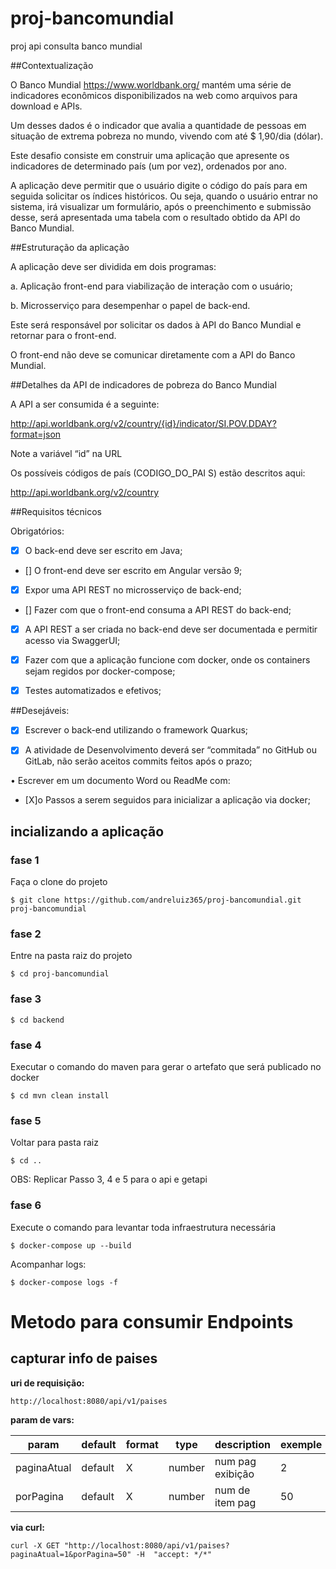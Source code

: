 # proj-bancomundial
proj api consulta banco mundial

##Contextualização

O Banco Mundial https://www.worldbank.org/  mantém uma série de indicadores econômicos disponibilizados na web como arquivos para download e APIs.

Um desses dados é o indicador que avalia a quantidade de pessoas em situação de extrema pobreza no mundo, vivendo com até $ 1,90/dia (dólar).

Este desafio consiste em construir uma aplicação que apresente os indicadores de determinado país (um por vez), ordenados por ano.

A aplicação deve permitir que o usuário digite o código do país para em seguida solicitar os índices históricos. Ou seja, quando o usuário entrar no sistema, irá visualizar um formulário, após o preenchimento e submissão desse, será apresentada uma tabela com o resultado obtido da API do Banco Mundial.

##Estruturação da aplicação

A aplicação deve ser dividida em dois programas:

a. Aplicação front-end para viabilização de interação com o usuário;

b. Microsserviço para desempenhar o papel de back-end.

Este será responsável por solicitar os dados à API do Banco Mundial e retornar para o front-end.

O front-end não deve se comunicar diretamente com a API do Banco Mundial.

##Detalhes da API de indicadores de pobreza do Banco Mundial

A API a ser consumida é a seguinte:

http://api.worldbank.org/v2/country/{id}/indicator/SI.POV.DDAY?format=json

Note a variável “id” na URL

Os possíveis códigos de país (CODIGO_DO_PAI S) estão descritos aqui:


http://api.worldbank.org/v2/country


##Requisitos técnicos

Obrigatórios:

- [X] O back-end deve ser escrito em Java;

- [] O front-end deve ser escrito em Angular versão 9;

- [X] Expor uma API REST no microsserviço de back-end;

- [] Fazer com que o front-end consuma a API REST do back-end;

- [X] A API REST a ser criada no back-end deve ser documentada e permitir acesso via SwaggerUI;

- [X] Fazer com que a aplicação funcione com docker, onde os containers sejam regidos por docker-compose;

- [x] Testes automatizados e efetivos;

##Desejáveis:

- [X] Escrever o back-end utilizando o framework Quarkus;
 
- [X] A atividade de Desenvolvimento deverá ser “commitada” no GitHub ou GitLab, não serão aceitos commits feitos após o prazo;

• Escrever em um documento Word ou ReadMe com:

- [X]o Passos a serem seguidos para inicializar a aplicação via docker;


## incializando a aplicação 

### fase 1
Faça o clone do projeto
```shell script
$ git clone https://github.com/andreluiz365/proj-bancomundial.git proj-bancomundial
```

### fase 2 
Entre na pasta raiz do projeto

```shell script
$ cd proj-bancomundial
```

### fase 3

```shell script
$ cd backend
```

### fase 4 
Executar o comando do maven para gerar o artefato que será publicado no docker

```shell script
$ cd mvn clean install
```

### fase 5
Voltar para pasta raiz

```shell script
$ cd ..
```

OBS: Replicar Passo 3, 4 e 5 para o api e getapi

### fase 6
Execute o comando para levantar toda infraestrutura necessária

```shell script
$ docker-compose up --build
```

Acompanhar logs: 
```shell script
$ docker-compose logs -f
```

# Metodo para consumir Endpoints

## capturar info de paises
**uri de requisição:**
```
http://localhost:8080/api/v1/paises
```
**param de vars:**

param | default | format | type | description | exemple
--- | --- | --- | --- | --- | ---  
paginaAtual | default  | X  | number  | num pag exibição | 2
porPagina | default | X | number | num de item pag | 50 

**via curl:**
```shell script
curl -X GET "http://localhost:8080/api/v1/paises?paginaAtual=1&porPagina=50" -H  "accept: */*"
```